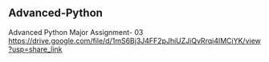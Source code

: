 ## Advanced-Python
Advanced Python Major Assignment- 03
https://drive.google.com/file/d/1mS6Bj3J4FF2pJhiUZJiQvRrqi4IMCiYK/view?usp=share_link
